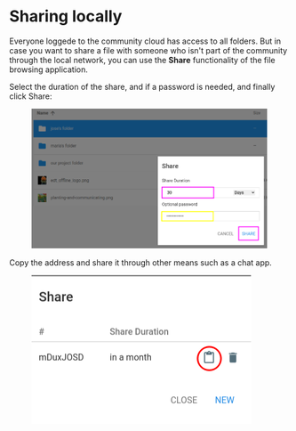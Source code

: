 # Sharing locally

Everyone loggede to the community cloud has access to all folders. But in case you want to share a file with someone who isn't part of the community through the local network, you can use the **Share** functionality of the file browsing application.

Select the duration of the share, and if a password is needed, and finally click Share:

<figure><img src="../../../.gitbook/assets/image (3).png" alt=""><figcaption></figcaption></figure>

Copy the address and share it through other means such as a chat app.

<figure><img src="../../../.gitbook/assets/image (6).png" alt=""><figcaption></figcaption></figure>



